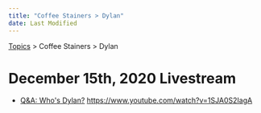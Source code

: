 ```yaml
---
title: "Coffee Stainers > Dylan"
date: Last Modified
---
```

[Topics](../../topics.md) > Coffee Stainers > Dylan

# December 15th, 2020 Livestream
* [Q&A: Who's Dylan?](../../transcriptions/yt-1SJA0S2IagA.md) https://www.youtube.com/watch?v=1SJA0S2IagA
